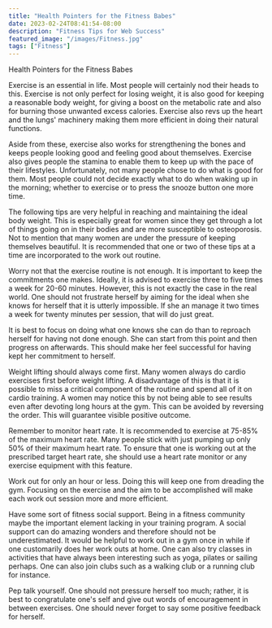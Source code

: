 ```yaml
---
title: "Health Pointers for the Fitness Babes"
date: 2023-02-24T08:41:54-08:00
description: "Fitness Tips for Web Success"
featured_image: "/images/Fitness.jpg"
tags: ["Fitness"]
---
```


Health Pointers for the Fitness Babes

Exercise is an essential in life. Most people will certainly nod their heads to this. Exercise is not only perfect for losing weight, it is also good for keeping a reasonable body weight, for giving a boost on the metabolic rate and also for burning those unwanted excess calories. Exercise also revs up the heart and the lungs' machinery making them more efficient in doing their natural functions. 

Aside from these, exercise also works for strengthening the bones and keeps people looking good and feeling good about themselves. Exercise also gives people the stamina to enable them to keep up with the pace of their lifestyles. Unfortunately, not many people chose to do what is good for them. Most people could not decide exactly what to do when waking up in the morning; whether to exercise or to press the snooze button one more time. 

The following tips are very helpful in reaching and maintaining the ideal body weight. This is especially great for women since they get through a lot of things going on in their bodies and are more susceptible to osteoporosis. Not to mention that many women are under the pressure of keeping themselves beautiful. It is recommended that one or two of these tips at a time are incorporated to the work out routine.

Worry not that the exercise routine is not enough. It is important to keep the commitments one makes. Ideally, it is advised to exercise three to five times a week for 20-60 minutes. However, this is not exactly the case in the real world. One should not frustrate herself by aiming for the ideal when she knows for herself that it is utterly impossible. If she an manage it two times a week for twenty minutes per session, that will do just great.

It is best to focus on doing what one knows she can do than to reproach herself for having not done enough. She can start from this point and then progress on afterwards. This should make her feel successful for having kept her commitment to herself.

Weight lifting should always come first. Many women always do cardio exercises first before weight lifting. A disadvantage of this is that it is possible to miss a critical component of the routine and spend all of it on cardio training. A women may notice this by not being able to see results even after devoting long hours at the gym. This can be avoided by reversing the order. This will guarantee visible positive outcome. 

Remember to monitor heart rate. It is recommended to exercise at 75-85% of the maximum heart rate. Many people stick with just pumping up only 50% of their maximum heart rate. To ensure that one is working out at the prescribed target heart rate, she should use a heart rate monitor or any exercise equipment with this feature.

Work out for only an hour or less. Doing this will keep one from dreading the gym. Focusing on the exercise and the aim to be accomplished will make each work out session more and more efficient.

Have some sort of fitness social support. Being in a fitness community maybe the important element lacking in your training program. A social support can do amazing wonders and therefore should not be underestimated. It would be helpful to work out in a gym once in while if one customarily does her work outs at home. One can also try classes in activities that have always been interesting such as yoga, pilates or sailing perhaps. One can also join clubs such as a walking club or a running club for instance.

Pep talk yourself. One should not pressure herself too much; rather, it is best to congratulate one's self and give out words of encouragement in between exercises. One should never forget to say some positive feedback for herself.


